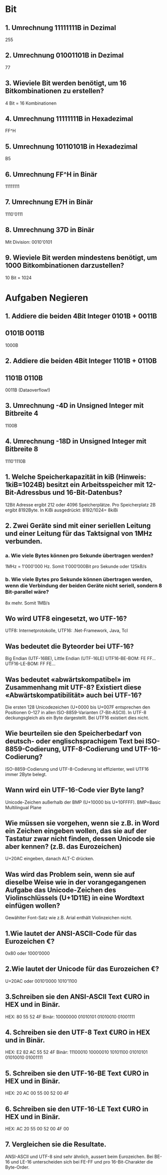 # Bit
## 1. Umrechnung 11111111B in Dezimal
255
## 2. Umrechnung 01001101B in Dezimal
77
## 3. Wieviele Bit werden benötigt, um 16 Bitkombinationen zu erstellen?
4 Bit = 16 Kombinationen
## 4. Umrechnung 11111111B in Hexadezimal
FF^H
## 5. Umrechnung 10110101B in Hexadezimal
B5
## 6. Umrechnung FF^H in Binär 
11111111
## 7. Umrechnung E7H in Binär 
1110'0111
## 8. Umrechnung 37D in Binär 
Mit Division: 0010'0101
## 9. Wieviele Bit werden mindestens benötigt, um 1000 Bitkombinationen darzustellen?
10 Bit = 1024

# Aufgaben Negieren

## 1. Addiere die beiden 4Bit Integer 0101B + 0011B

0101B
0011B
-----
1000B
## 2. Addiere die beiden 4Bit Integer 1101B + 0110B
1101B
0110B
-----
0011B (Dataoverflow!)
## 3. Umrechnung -4D in Unsigned Integer mit Bitbreite 4
1100B
## 4. Umrechnung -18D in Unsigned Integer mit Bitbreite 8
1110'1110B

## 1. Welche Speicherkapazität in kiB (Hinweis: 1kiB=1024B) besitzt ein Arbeitsspeicher mit 12-Bit-Adressbus und 16-Bit-Datenbus?
12Bit Adresse ergibt 212 oder 4096 Speicherplätze. Pro Speicherplatz 2B ergibt 8192Byte. In KiBi ausgedrückt: 8192/1024= 8kiBi
## 2. Zwei Geräte sind mit einer seriellen Leitung und einer Leitung für das Taktsignal von 1MHz verbunden.
 ### a. Wie viele Bytes können pro Sekunde übertragen werden?
 1MHz = 1'000'000 Hz. Somit 1'000’000Bit pro Sekunde oder 125kB/s
 ### b. Wie viele Bytes pro Sekunde können übertragen werden, wenn die Verbindung der beiden Geräte nicht seriell, sondern 8 Bit-parallel wäre?
  8x mehr. Somit 1MB/s




## Wo wird UTF8 eingesetzt, wo UTF-16?
UTF8: Internetprotokolle, UTF16:  .Net-Framework, Java, Tcl
## Was bedeutet die Byteorder bei UTF-16?
 Big Endian (UTF-16BE), Little Endian (UTF-16LE)
 UTF16-BE-BOM: FE FF… UTF16-LE-BOM: FF FE…  
## Was bedeutet «abwärtskompatibel» im Zusammenhang mit UTF-8? Existiert diese «Abwärtskompatibilität» auch bei UTF-16?
 Die ersten 128 Unicodezeichen (U+0000 bis U+007F entsprechen den Positionen 0–127 in allen
 ISO-8859-Varianten (7-Bit-ASCII). In UTF-8 deckungsgleich als ein Byte dargestellt.
 Bei UTF16 existiert dies nicht.
## Wie beurteilen sie den Speicherbedarf von deutsch- oder englischsprachigem Text bei ISO-8859-Codierung, UTF-8-Codierung und UTF-16-Codierung?
ISO-8859-Codierung und UTF-8-Codierung ist effizienter, weil UTF16 immer 2Byte belegt.
## Wann wird ein UTF-16-Code vier Byte lang?
 Unicode-Zeichen außerhalb der BMP (U+10000 bis U+10FFFF).  BMP=Basic Multilingual Plane
## Wie müssen sie vorgehen, wenn sie z.B. in Word ein Zeichen eingeben wollen, das sie auf der Tastatur zwar nicht finden, dessen Unicode sie aber kennen? (z.B. das Eurozeichen)
 U+20AC eingeben, danach ALT-C drücken.
## Was wird das Problem sein, wenn sie auf dieselbe Weise wie in der vorangegangenen Aufgabe das Unicode-Zeichen des Violinschlüssels (U+1D11E) in eine Wordtext einfügen wollen?
 Gewählter Font-Satz wie z.B. Arial enthält Violinzeichen nicht.


## 1.Wie lautet der ANSI-ASCII-Code für das Eurozeichen €? 
0x80 oder 1000’0000
## 2.Wie lautet der Unicode für das Eurozeichen €? 
U+20AC oder 0010’0000 1010’1100

## 3.Schreiben sie den ANSI-ASCII Text €URO in HEX und in Binär.
HEX: 80 55 52 4F
Binär: 10000000 01010101 01010010 01001111

## 4. Schreiben sie den UTF-8 Text €URO in HEX und in Binär.
HEX: E2 82 AC 55 52 4F
Binär: 11100010 10000010 10101100 01010101 01010010 01001111
## 5. Schreiben sie den UTF-16-BE Text €URO in HEX und in Binär.
HEX: 20 AC 00 55 00 52 00 4F

## 6. Schreiben sie den UTF-16-LE Text €URO in HEX und in Binär.
HEX: AC 20 55 00 52 00 4F 00

## 7. Vergleichen sie die Resultate.
ANSI-ASCII und UTF-8 sind sehr ähnlich, aussert beim Eurozeichen.
Bei BE-16 und LE-16 unterscheiden sich bei FE-FF und pro 16-Bit-Charakter die 
Byte-Order.
